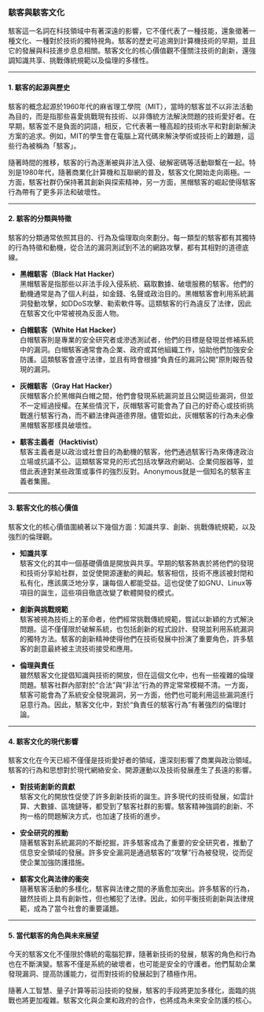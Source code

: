 ### **駭客與駭客文化**

駭客這一名詞在科技領域中有著深遠的影響，它不僅代表了一種技能，還象徵著一種文化、一種對於技術的獨特視角。駭客的歷史可追溯到計算機技術的早期，並且它的發展與科技進步息息相關。駭客文化的核心價值觀不僅關注技術的創新，還強調知識共享、挑戰傳統規範以及倫理的多樣性。

---

#### **1. 駭客的起源與歷史**

駭客的概念起源於1960年代的麻省理工學院（MIT），當時的駭客並不以非法活動為目的，而是指那些喜愛挑戰現有技術、以非傳統方法解決問題的技術愛好者。在早期，駭客並不是負面的詞語，相反，它代表著一種高超的技術水平和對創新解決方案的追求。例如，MIT的學生會在電腦上寫代碼來解決學術或技術上的難題，這些行為被稱為「駭客」。

隨著時間的推移，駭客的行為逐漸被與非法入侵、破解密碼等活動聯繫在一起。特別是1980年代，隨著商業化計算機和互聯網的普及，駭客文化開始走向兩極。一方面，駭客社群仍保持著其創新與探索精神，另一方面，黑帽駭客的崛起使得駭客行為帶有了更多非法和破壞性。

---

#### **2. 駭客的分類與特徵**

駭客的分類通常依照其目的、行為及倫理取向來劃分。每一類型的駭客都有其獨特的行為特徵和動機，從合法的漏洞測試到不法的網路攻擊，都有其相對的道德底線。

- **黑帽駭客（Black Hat Hacker）**  
  黑帽駭客是指那些以非法手段入侵系統、竊取數據、破壞服務的駭客。他們的動機通常是為了個人利益，如金錢、名聲或政治目的。黑帽駭客會利用系統漏洞發動攻擊，如DDoS攻擊、勒索軟件等。這類駭客的行為違反了法律，因此在駭客文化中常被視為反面人物。

- **白帽駭客（White Hat Hacker）**  
  白帽駭客則是專業的安全研究者或滲透測試者，他們的目標是發現並修補系統中的漏洞。白帽駭客通常會為企業、政府或其他組織工作，協助他們加強安全防護。這類駭客會遵守法律，並且有時會根據“負責任的漏洞公開”原則報告發現的漏洞。

- **灰帽駭客（Gray Hat Hacker）**  
  灰帽駭客介於黑帽與白帽之間，他們會發現系統漏洞並且公開這些漏洞，但並不一定經過授權。在某些情況下，灰帽駭客可能會為了自己的好奇心或技術挑戰進行駭客行為，而不顧法律與道德界限。儘管如此，灰帽駭客的行為未必像黑帽駭客那樣具破壞性。

- **駭客主義者（Hacktivist）**  
  駭客主義者是以政治或社會目的為動機的駭客，他們通過駭客行為來傳達政治立場或抗議不公。這類駭客常見的形式包括攻擊政府網站、企業伺服器等，並借此表達對某些政策或事件的強烈反對。Anonymous就是一個知名的駭客主義者集團。

---

#### **3. 駭客文化的核心價值**

駭客文化的核心價值圍繞著以下幾個方面：知識共享、創新、挑戰傳統規範，以及強烈的倫理觀。

- **知識共享**  
  駭客文化的其中一個基礎價值是開放與共享。早期的駭客熱衷於將他們的發現和技術分享給社群，並促使開源運動的興起。駭客相信，技術不應該被封閉和私有化，應該廣泛地分享，讓每個人都能受益。這也促使了如GNU、Linux等項目的誕生，這些項目徹底改變了軟體開發的模式。

- **創新與挑戰規範**  
  駭客被視為技術上的革命者，他們經常挑戰傳統規範，嘗試以新穎的方式解決問題。這不僅僅限於破解系統，也包括創新的程式設計、發現並利用系統漏洞的獨特方法。駭客的創新精神使得他們在技術發展中扮演了重要角色，許多駭客的創意最終被主流技術接受和應用。

- **倫理與責任**  
  雖然駭客文化提倡知識與技術的開放，但在這個文化中，也有一些複雜的倫理問題。駭客社群內部對於“合法”與“非法”行為的界定常常模糊不清。一方面，駭客可能會為了系統安全發現漏洞，另一方面，他們也可能利用這些漏洞進行惡意行為。因此，駭客文化中，對於“負責任的駭客行為”有著強烈的倫理討論。

---

#### **4. 駭客文化的現代影響**

駭客文化在今天已經不僅僅是技術愛好者的領域，還深刻影響了商業與政治領域。駭客的行為和思想對於現代網絡安全、開源運動以及技術發展產生了長遠的影響。

- **對技術創新的貢獻**  
  駭客文化的開放性促使了許多創新技術的誕生。許多現代的技術發展，如雲計算、大數據、區塊鏈等，都受到了駭客社群的影響。駭客精神強調的創新、不拘一格的問題解決方式，也加速了技術的進步。

- **安全研究的推動**  
  隨著駭客對系統漏洞的不斷挖掘，許多駭客成為了重要的安全研究者，推動了信息安全領域的發展。許多安全漏洞是通過駭客的“攻擊”行為被發現，從而促使企業加強防護措施。

- **駭客文化與法律的衝突**  
  隨著駭客活動的多樣化，駭客與法律之間的矛盾愈加突出。許多駭客的行為，雖然技術上具有創新性，但也觸犯了法律。因此，如何平衡技術創新與法律規範，成為了當今社會的重要議題。

---

#### **5. 當代駭客的角色與未來展望**

今天的駭客文化不僅限於傳統的電腦犯罪，隨著新技術的發展，駭客的角色和行為也在不斷演變。駭客不僅是系統的破壞者，也可能是安全的守護者。他們幫助企業發現漏洞、提高防護能力，從而對技術的發展起到了積極作用。

隨著人工智慧、量子計算等前沿技術的發展，駭客的手段將更加多樣化，面臨的挑戰也將更加複雜。駭客文化與企業和政府的合作，也將成為未來安全防護的核心。